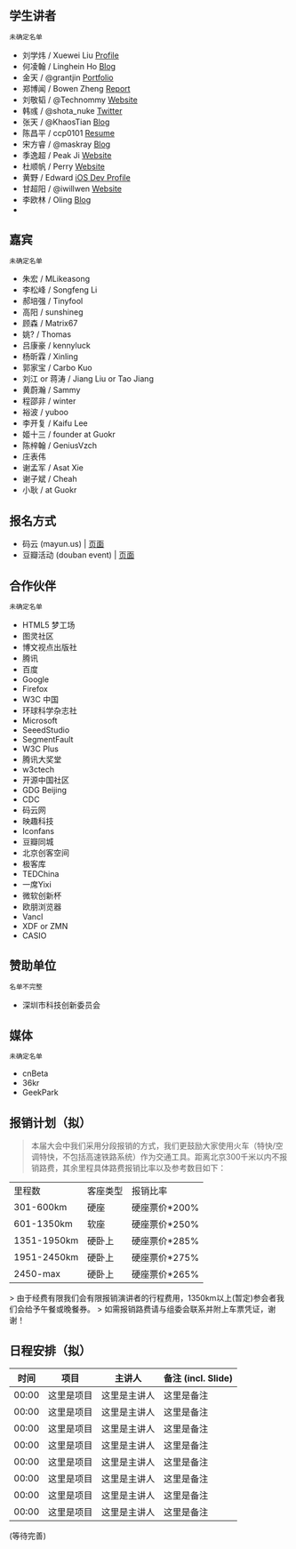 ## 学生讲者

```html
未确定名单
```

* 刘学炜 / Xuewei Liu [Profile](http://my.oschina.net/liu-xuewei)
* 何凌翰 / Linghein Ho [Blog](http://mxree.com)
* 金天 / @grantjin [Portfolio](http://grantjin.com/)
* 郑博闻 / Bowen Zheng [Report](http://www.forbeschinamagazine.com/review/201305/0024623.shtml)
* 刘敬韬 / @Technommy [Website](http://technommy.github.io/sample.html)
* 韩彧 / @shota_nuke [Twitter](https://twitter.com/shotenuke)
* 张天 / @KhaosTian [Blog](http://ti.io)
* 陈昌平 / ccp0101 [Resume](https://github.com/UrlWeirdo/ADConfOutline/blob/master/ccp0101_resume.json)
* 宋方睿 / @maskray [Blog](http://maskray.com)
* 季逸超 / Peak Ji [Website](#)
* 杜顺帆 / Perry [Website](http://dushunfan.com)
* 黄野 / Edward [iOS Dev Profile](https://itunes.apple.com/us/artist/ye-huang/id569134216)
* 甘超阳 / @iwillwen [Website](http://im1996.com/)
* 李欧林 / Oling [Blog](http://olingcat.blogspot.com)
* 

## 嘉宾

```html
未确定名单
```

* 朱宏 / MLikeasong
* 李松峰 / Songfeng Li
* 郝培强 / Tinyfool
* 高阳 / sunshineg
* 顾森 / Matrix67
* 姚? / Thomas
* 吕康豪 / kennyluck
* 杨昕霖 / Xinling
* 郭家宝 / Carbo Kuo
* 刘江 or 蒋涛 / Jiang Liu or Tao Jiang
* 黄蔚瀚 / Sammy
* 程邵非 / winter
* 裕波 / yuboo
* 李开复 / Kaifu Lee
* 姬十三 / founder at Guokr
* 陈梓翰 / GeniusVzch
* 庄表伟
* 谢孟军 / Asat Xie
* 谢子斌 / Cheah
* 小耿 / at Guokr 

## 报名方式

* 码云 (mayun.us) | [页面](http://mayun.us/order/buy/519d10cc0fb2eab018000005)
* 豆瓣活动 (douban event) | [页面](#)

## 合作伙伴

```html
未确定名单
```

* HTML5 梦工场
* 图灵社区
* 博文视点出版社
* 腾讯
* 百度
* Google
* Firefox
* W3C 中国
* 环球科学杂志社
* Microsoft
* SeeedStudio
* SegmentFault
* W3C Plus
* 腾讯大奖堂
* w3ctech
* 开源中国社区
* GDG Beijing
* CDC
* 码云网
* 映趣科技
* Iconfans
* 豆瓣同城
* 北京创客空间
* 极客库
* TEDChina
* 一席Yixi
* 微软创新杯
* 欧朋浏览器
* Vancl
* XDF or ZMN
* CASIO

## 赞助单位

```html
名单不完整
```

* 深圳市科技创新委员会

## 媒体

```html
未确定名单
```

* cnBeta
* 36kr
* GeekPark

## 报销计划（拟）

> 本届大会中我们采用分段报销的方式，我们更鼓励大家使用火车（特快/空调特快，不包括高速铁路系统）作为交通工具。距离北京300千米以内不报销路费，其余里程具体路费报销比率以及参考数目如下：

<table>
    <tr><td>里程数</td><td>客座类型</td><td>报销比率</td></tr>
    <tr><td>301-600km</td><td>硬座</td><td>硬座票价*200%</td></tr>
    <tr><td>601-1350km</td><td>软座</td><td>硬座票价*250%</td></tr>
    <tr><td>1351-1950km</td><td>硬卧上</td><td>硬座票价*285%</td></tr>
    <tr><td>1951-2450km</td><td>硬卧上</td><td>硬座票价*275%</td></tr>
    <tr><td>2450-max</td><td>硬卧上</td><td>硬座票价*265%</td></tr>
</table>
> 由于经费有限我们会有限报销演讲者的行程费用，1350km以上(暂定)参会者我们会给予午餐或晚餐券。
> 如需报销路费请与组委会联系并附上车票凭证，谢谢！

## 日程安排（拟）

<table>
<thead>
    <tr><th>时间</th><th>项目</th><th>主讲人</th><th>备注 (incl. Slide)</th></tr>
</thead>
<tbody>
    <tr><td>00:00</td><td>这里是项目</td><td>这里是主讲人</td><td>这里是备注</td></tr>
    <tr><td>00:00</td><td>这里是项目</td><td>这里是主讲人</td><td>这里是备注</td></tr>
    <tr><td>00:00</td><td>这里是项目</td><td>这里是主讲人</td><td>这里是备注</td></tr>
    <tr><td>00:00</td><td>这里是项目</td><td>这里是主讲人</td><td>这里是备注</td></tr>
    <tr><td>00:00</td><td>这里是项目</td><td>这里是主讲人</td><td>这里是备注</td></tr>
    <tr><td>00:00</td><td>这里是项目</td><td>这里是主讲人</td><td>这里是备注</td></tr>
    <tr><td>00:00</td><td>这里是项目</td><td>这里是主讲人</td><td>这里是备注</td></tr>
    <tr><td>00:00</td><td>这里是项目</td><td>这里是主讲人</td><td>这里是备注</td></tr>
</tbody>
</table>


(等待完善)
